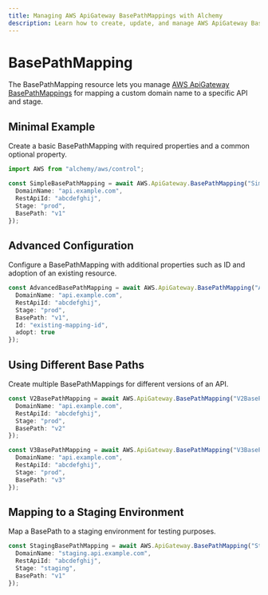 ```yaml
---
title: Managing AWS ApiGateway BasePathMappings with Alchemy
description: Learn how to create, update, and manage AWS ApiGateway BasePathMappings using Alchemy Cloud Control.
---
```


# BasePathMapping

The BasePathMapping resource lets you manage [AWS ApiGateway BasePathMappings](https://docs.aws.amazon.com/apigateway/latest/userguide/) for mapping a custom domain name to a specific API and stage.

## Minimal Example

Create a basic BasePathMapping with required properties and a common optional property.

```ts
import AWS from "alchemy/aws/control";

const SimpleBasePathMapping = await AWS.ApiGateway.BasePathMapping("SimpleBasePathMapping", {
  DomainName: "api.example.com",
  RestApiId: "abcdefghij",
  Stage: "prod",
  BasePath: "v1"
});
```

## Advanced Configuration

Configure a BasePathMapping with additional properties such as ID and adoption of an existing resource.

```ts
const AdvancedBasePathMapping = await AWS.ApiGateway.BasePathMapping("AdvancedBasePathMapping", {
  DomainName: "api.example.com",
  RestApiId: "abcdefghij",
  Stage: "prod",
  BasePath: "v1",
  Id: "existing-mapping-id",
  adopt: true
});
```

## Using Different Base Paths

Create multiple BasePathMappings for different versions of an API.

```ts
const V2BasePathMapping = await AWS.ApiGateway.BasePathMapping("V2BasePathMapping", {
  DomainName: "api.example.com",
  RestApiId: "abcdefghij",
  Stage: "prod",
  BasePath: "v2"
});

const V3BasePathMapping = await AWS.ApiGateway.BasePathMapping("V3BasePathMapping", {
  DomainName: "api.example.com",
  RestApiId: "abcdefghij",
  Stage: "prod",
  BasePath: "v3"
});
```

## Mapping to a Staging Environment

Map a BasePath to a staging environment for testing purposes.

```ts
const StagingBasePathMapping = await AWS.ApiGateway.BasePathMapping("StagingBasePathMapping", {
  DomainName: "staging.api.example.com",
  RestApiId: "abcdefghij",
  Stage: "staging",
  BasePath: "v1"
});
```